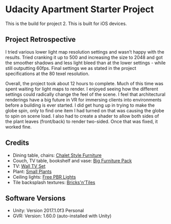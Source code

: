 # Udacity Apartment Starter Project

This is the build for project 2. This is built for iOS devices.

## Project Retrospective
I tried various lower light map resolution settings and wasn’t happy with the results. Tried cranking it up to 500 and increasing the size to 2048 and got the smoother shadows and less light bleed than at the lower settings - while still outputting 60fps. Final settings we as stated in the project specifications at the 80 texel resolution. 

Overall, the project took about 12 hours to complete. Much of this time was spent waiting for light maps to render. I enjoyed seeing how the different settings could radically change the feel of the scene. I feel that architectural renderings have a big future in VR for immersing clients into environments before a building is ever started. I did get hung up in trying to make the globe spin, only to find one item I had turned on that was causing the globe to spin on scene load. I also had to create a shader to allow both sides of the plant leaves (front/back) to render two-sided. Once that was fixed, it worked fine.

## Credits
- Dining table, chairs: [Chalet Style Furniture](https://assetstore.unity.com/packages/3d/props/furniture/chalet-style-furniture-31966)
- Couch, TV table, bookshelf and vase: [Big Furniture Pack](https://assetstore.unity.com/packages/3d/props/furniture/big-furniture-pack-7717)
- TV: [Wall TV Set](https://assetstore.unity.com/packages/3d/props/electronics/wall-tvset-8468)
- Plant: [Small Plants](https://assetstore.unity.com/packages/3d/vegetation/plants/small-plants-6930)
- Ceiling lights: [Free PBR Lights](https://assetstore.unity.com/packages/3d/props/interior/free-pbr-lamps-70181)
- Tile backsplash textures: [Bricks'n'Tiles](http://www.bricksntiles.com/textures/) 

## Software Versions
- Unity: Version 2017.1.0f3 Personal
- GVR: Version: 1.60.0 (auto-installed with Unity)
